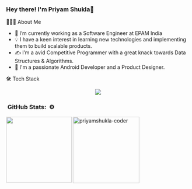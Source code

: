 ### Hey there! I'm Priyam Shukla👋

👨🏻‍💻  About Me

- 🔭 I’m currently working as a Software Engineer at EPAM India
- 💡 I have a keen interest in learning new technologies and implementing them to build scalable products.
- ✍️ I’m a avid Competitive Programmer with a great knack towards Data Structures & Algorithms.
- 🌱 I'm a passionate Android Developer and a Product Designer.

🛠  Tech Stack

<p align="center">
  <a href="https://skillicons.dev">
    <img src="https://skillicons.dev/icons?i=html,css,react,js,py,java,linux,git,c,mysql,opencv,vscode" />
  </a>
</p>

<h3> &nbsp;GitHub Stats:&nbsp; ⚙️</h3>
<img height="180em" align="left" src="https://github-readme-stats-eight-theta.vercel.app/api/top-langs/?username=priyamshukla-coder&layout=compact&langs_count=8&theme=algolia"/><img height="182em" align="center" src=https://github-readme-stats.vercel.app/api?username=priyamshukla-coder&show_icons=true&layout=compact&langs_count=8&theme=algolia alt=priyamshukla-coder />
